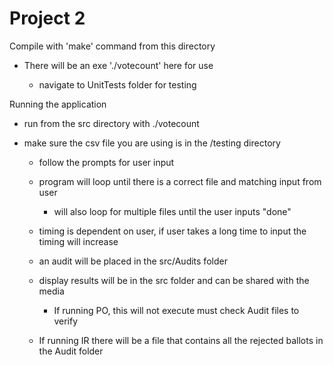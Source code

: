Project 2
================================================
Compile with 'make' command from this directory

+ There will be an exe './votecount' here for use

    + navigate to UnitTests folder for testing

Running the application

+ run from the src directory with ./votecount

+ make sure the csv file you are using is in the /testing directory

    + follow the prompts for user input

    + program will loop until there is a correct file and matching input from user

        + will also loop for multiple files until the user inputs "done"

    + timing is dependent on user, if user takes a long time to input the timing will increase

    + an audit will be placed in the src/Audits folder

    + display results will be in the src folder and can be shared with the media

        + If running PO, this will not execute must check Audit files to verify

    + If running IR there will be a file that contains all the rejected ballots in the Audit folder
